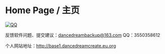 # Home Page / 主页

[![QQ](https://ts1.cn.mm.bing.net/th?id=ODLS.394b5f18-5315-46a2-9941-3be519c1624a&w=16&h=16&o=6&pid=1.2)](https://haysc.tech/)

反馈软件问题、提交建议：dancedreambackup@163.com
QQ：3550358612

个人网站地址：http://base1.dancedreamcreate.eu.org
